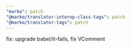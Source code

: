 ```yaml
---
"marko": patch
"@marko/translator-interop-class-tags": patch
"@marko/translator-tags": patch
---
```


fix: upgrade babel/it-fails, fix VComment
